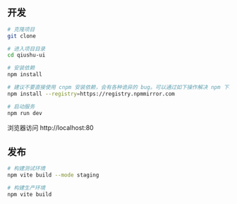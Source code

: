 ﻿## 开发

```bash
# 克隆项目
git clone 

# 进入项目目录
cd qiushu-ui

# 安装依赖
npm install

# 建议不要直接使用 cnpm 安装依赖，会有各种诡异的 bug。可以通过如下操作解决 npm 下载速度慢的问题
npm install --registry=https://registry.npmmirror.com

# 启动服务
npm run dev
```

浏览器访问 http://localhost:80

## 发布

```bash
# 构建测试环境
npm vite build --mode staging

# 构建生产环境
npm vite build
```
